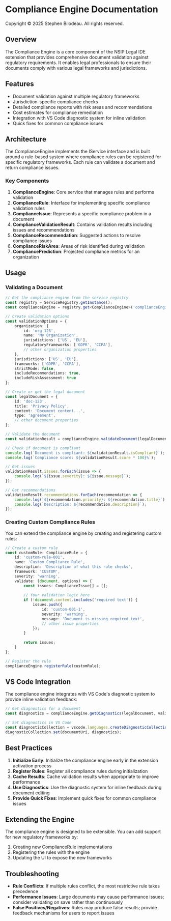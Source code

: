# Compliance Engine Documentation

Copyright © 2025 Stephen Bilodeau. All rights reserved.

## Overview

The Compliance Engine is a core component of the NSIP Legal IDE extension that provides comprehensive document validation against regulatory requirements. It enables legal professionals to ensure their documents comply with various legal frameworks and jurisdictions.

## Features

- Document validation against multiple regulatory frameworks
- Jurisdiction-specific compliance checks
- Detailed compliance reports with risk areas and recommendations
- Cost estimates for compliance remediation
- Integration with VS Code diagnostic system for inline validation
- Quick fixes for common compliance issues

## Architecture

The ComplianceEngine implements the IService interface and is built around a rule-based system where compliance rules can be registered for specific regulatory frameworks. Each rule can validate a document and return compliance issues.

### Key Components

1. **ComplianceEngine**: Core service that manages rules and performs validation
2. **ComplianceRule**: Interface for implementing specific compliance validation rules
3. **ComplianceIssue**: Represents a specific compliance problem in a document
4. **ComplianceValidationResult**: Contains validation results including issues and recommendations
5. **ComplianceRecommendation**: Suggested actions to resolve compliance issues
6. **ComplianceRiskArea**: Areas of risk identified during validation
7. **CompliancePrediction**: Projected compliance metrics for an organization

## Usage

### Validating a Document

```typescript
// Get the compliance engine from the service registry
const registry = ServiceRegistry.getInstance();
const complianceEngine = registry.get<ComplianceEngine>('complianceEngine');

// Create validation options
const validationOptions = {
    organization: {
        id: 'org-123',
        name: 'My Organization',
        jurisdictions: ['US', 'EU'],
        regulatoryFrameworks: ['GDPR', 'CCPA'],
        // other organization properties
    },
    jurisdictions: ['US', 'EU'],
    frameworks: ['GDPR', 'CCPA'],
    strictMode: false,
    includeRecommendations: true,
    includeRiskAssessment: true
};

// Create or get the legal document
const legalDocument = {
    id: 'doc-123',
    title: 'Privacy Policy',
    content: 'Document content...',
    type: 'agreement',
    // other document properties
};

// Validate the document
const validationResult = complianceEngine.validateDocument(legalDocument, validationOptions);

// Check if document is compliant
console.log(`Document is compliant: ${validationResult.isCompliant}`);
console.log(`Compliance score: ${validationResult.score * 100}%`);

// Get issues
validationResult.issues.forEach(issue => {
    console.log(`${issue.severity}: ${issue.message}`);
});

// Get recommendations
validationResult.recommendations.forEach(recommendation => {
    console.log(`${recommendation.priority}: ${recommendation.title}`);
    console.log(`Description: ${recommendation.description}`);
});
```

### Creating Custom Compliance Rules

You can extend the compliance engine by creating and registering custom rules:

```typescript
// Create a custom rule
const customRule: ComplianceRule = {
    id: 'custom-rule-001',
    name: 'Custom Compliance Rule',
    description: 'Description of what this rule checks',
    framework: 'CUSTOM',
    severity: 'warning',
    validate: (document, options) => {
        const issues: ComplianceIssue[] = [];
        
        // Your validation logic here
        if (!document.content.includes('required text')) {
            issues.push({
                id: 'custom-001-1',
                severity: 'warning',
                message: 'Document is missing required text',
                // other issue properties
            });
        }
        
        return issues;
    }
};

// Register the rule
complianceEngine.registerRule(customRule);
```

## VS Code Integration

The compliance engine integrates with VS Code's diagnostic system to provide inline validation feedback:

```typescript
// Get diagnostics for a document
const diagnostics = complianceEngine.getDiagnostics(legalDocument, validationOptions);

// Set diagnostics in VS Code
const diagnosticCollection = vscode.languages.createDiagnosticCollection('nsip-compliance');
diagnosticCollection.set(documentUri, diagnostics);
```

## Best Practices

1. **Initialize Early**: Initialize the compliance engine early in the extension activation process
2. **Register Rules**: Register all compliance rules during initialization
3. **Cache Results**: Cache validation results when appropriate to improve performance
4. **Use Diagnostics**: Use the diagnostic system for inline feedback during document editing
5. **Provide Quick Fixes**: Implement quick fixes for common compliance issues

## Extending the Engine

The compliance engine is designed to be extensible. You can add support for new regulatory frameworks by:

1. Creating new ComplianceRule implementations
2. Registering the rules with the engine
3. Updating the UI to expose the new frameworks

## Troubleshooting

- **Rule Conflicts**: If multiple rules conflict, the most restrictive rule takes precedence
- **Performance Issues**: Large documents may cause performance issues; consider validating on save rather than continuously
- **False Positives/Negatives**: Rules may produce false results; provide feedback mechanisms for users to report issues
